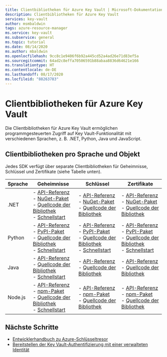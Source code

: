 ```yaml
---
title: Clientbibliotheken für Azure Key Vault | Microsoft-Dokumentation
description: Clientbibliotheken für Azure Key Vault
services: key-vault
author: msmbaldwin
tags: azure-resource-manager
ms.service: key-vault
ms.subservice: general
ms.topic: tutorial
ms.date: 08/14/2020
ms.author: mbaldwin
ms.openlocfilehash: 9cc8c1e9406f6b92a445cd52a4ad26e71d83ef5a
ms.sourcegitcommit: 64ad2c8effa70506591b88abaa8836d64621e166
ms.translationtype: HT
ms.contentlocale: de-DE
ms.lasthandoff: 08/17/2020
ms.locfileid: "88263783"
---
```

# <a name="client-libraries-for-azure-key-vault"></a>Clientbibliotheken für Azure Key Vault

Die Clientbibliotheken für Azure Key Vault ermöglichen programmgesteuerten Zugriff auf Key Vault-Funktionalität mit verschiedenen Sprachen, z. B. .NET, Python, Java und JavaScript.

## <a name="client-libraries-per-language-and-object"></a>Clientbibliotheken pro Sprache und Objekt

Jedes SDK verfügt über separate Clientbibliotheken für Geheimnisse, Schlüssel und Zertifikate (siehe Tabelle unten).

| Sprache | Geheimnisse | Schlüssel | Zertifikate |
|--|--|--|--|
| .NET | - [API-Referenz](/dotnet/api/azure.security.keyvault.secrets?view=azure-dotnet)<br>- [NuGet-Paket](https://www.nuget.org/packages/Azure.Security.KeyVault.Secrets/)<br>- [Quellcode der Bibliothek](https://github.com/Azure/azure-sdk-for-net/tree/master/sdk/keyvault/Azure.Security.KeyVault.Secrets)<br>- [Schnellstart](../secrets/quick-create-net.md) | - [API-Referenz](/dotnet/api/azure.security.keyvault.keys?view=azure-dotnet)<br>- [NuGet-Paket](https://www.nuget.org/packages/Azure.Security.KeyVault.Keys/)<br>- [Quellcode der Bibliothek](https://github.com/Azure/azure-sdk-for-net/tree/master/sdk/keyvault/Azure.Security.KeyVault.Keys) | - [API-Referenz](/dotnet/api/azure.security.keyvault.certificates?view=azure-dotnet)<br>- [NuGet-Paket](https://www.nuget.org/packages/Azure.Security.KeyVault.Certificates/)<br>- [Quellcode der Bibliothek](https://github.com/Azure/azure-sdk-for-net/tree/master/sdk/keyvault/Azure.Security.KeyVault.Certificates) |
| Python| - [API-Referenz](/python/api/overview/azure/keyvault-secrets-readme?view=azure-python)<br>- [PyPI-Paket](https://pypi.org/project/azure-keyvault-secrets/)<br>- [Quellcode der Bibliothek](https://github.com/Azure/azure-sdk-for-python/tree/master/sdk/keyvault/azure-keyvault-secrets)<br>- [Schnellstart](../secrets/quick-create-python.md) |- [API-Referenz](/python/api/overview/azure/keyvault-keys-readme?view=azure-python)<br>- [PyPI-Paket](https://pypi.org/project/azure-keyvault-keys/)<br>- [Quellcode der Bibliothek](https://github.com/Azure/azure-sdk-for-python/tree/master/sdk/keyvault/azure-keyvault-keys)<br>- [Schnellstart](../keys/quick-create-python.md) | - [API-Referenz](/python/api/overview/azure/keyvault-certificates-readme?view=azure-python)<br>- [PyPI-Paket](https://pypi.org/project/azure-keyvault-certificates/)<br>- [Quellcode der Bibliothek](https://github.com/Azure/azure-sdk-for-python/tree/master/sdk/keyvault/azure-keyvault-certificates)<br>- [Schnellstart](../certificates/quick-create-python.md) |
| Java | - [API-Referenz](https://azuresdkdocs.blob.core.windows.net/$web/java/azure-security-keyvault-secrets/4.2.0/index.html)<br>- [Quellcode der Bibliothek](https://github.com/Azure/azure-sdk-for-java/tree/master/sdk/keyvault/azure-security-keyvault-secrets)<br>- [Schnellstart](../secrets/quick-create-java.md) |- [API-Referenz](https://azuresdkdocs.blob.core.windows.net/$web/java/azure-security-keyvault-keys/4.2.0/index.html)<br>- [Quellcode der Bibliothek](https://github.com/Azure/azure-sdk-for-java/tree/master/sdk/keyvault/azure-security-keyvault-keys) | - [API-Referenz](https://azuresdkdocs.blob.core.windows.net/$web/java/azure-security-keyvault-certificates/4.1.0/index.html)<br>- [Quellcode der Bibliothek](https://github.com/Azure/azure-sdk-for-java/tree/master/sdk/keyvault/azure-security-keyvault-certificates) |
| Node.js | - [API-Referenz](/javascript/api/@azure/keyvault-secrets/?view=azure-node-latest)<br>- [npm-Paket](https://www.npmjs.com/package/@azure/keyvault-secrest)<br>- [Quellcode der Bibliothek](https://github.com/Azure/azure-sdk-for-js/tree/master/sdk/keyvault/keyvault-secrets)<br>- [Schnellstart](../secrets/quick-create-node.md) |- [API-Referenz](/javascript/api/@azure/keyvault-keys/?view=azure-node-latest)<br>- [npm-Paket](https://www.npmjs.com/package/@azure/keyvault-keys)<br>- [Quellcode der Bibliothek](https://github.com/Azure/azure-sdk-for-js/tree/master/sdk/keyvault/keyvault-keys)| - [API-Referenz](/javascript/api/@azure/keyvault-certificates/?view=azure-node-latest)<br>- [npm-Paket](https://www.npmjs.com/package/@azure/keyvault-certificates)<br>- [Quellcode der Bibliothek](https://github.com/Azure/azure-sdk-for-js/tree/master/sdk/keyvault/keyvault-certificates) |

## <a name="next-steps"></a>Nächste Schritte

- [Entwicklerhandbuch zu Azure-Schlüsseltresor](developers-guide.md)
- [Bereitstellen der Key Vault-Authentifizierung mit einer verwalteten Identität](managed-identity.md)